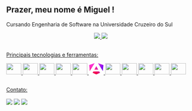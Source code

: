 ## Prazer, meu nome é Miguel !

Cursando Engenharia de Software na Universidade Cruzeiro do Sul

<div align="center">
	<a href="https://github.com/Miguel-Aguiar">	
	<img src="https://github-readme-stats.vercel.app/api?username=Miguel-Aguiar&show_icons=true&bg_color=110,000000,E0FFFF&icon_color=00FFFF&border_color=00FFFF&text_color=E0FFFF&title_color=F0FFFF&border_radius=15&hide=issues,contribs"/>
	<img src="https://github-readme-stats.vercel.app/api/top-langs/?username=Miguel-Aguiar&layout=compact"/>	
</div><br>


  Principais tecnologias e ferramentas:
<div>
  <img width="40" height="30" src="https://cdn.jsdelivr.net/gh/devicons/devicon/icons/html5/html5-plain-wordmark.svg" />
  <img width="40" height="30" src="https://cdn.jsdelivr.net/gh/devicons/devicon/icons/css3/css3-plain-wordmark.svg" />
  <img width="40" height="30" src="https://cdn.jsdelivr.net/gh/devicons/devicon/icons/bootstrap/bootstrap-plain-wordmark.svg" />
  <img width="40" height="30" src="https://cdn.jsdelivr.net/gh/devicons/devicon/icons/javascript/javascript-plain.svg" />
  <img width="40" height="30" src="https://cdn.jsdelivr.net/gh/devicons/devicon/icons/jquery/jquery-plain-wordmark.svg" />
  <img width="40" height="30" src="https://raw.githubusercontent.com/devicons/devicon/6910f0503efdd315c8f9b858234310c06e04d9c0/icons/angular/angular-original.svg" />
  <img width="40" height="30" src="https://cdn.jsdelivr.net/gh/devicons/devicon/icons/typescript/typescript-plain.svg" />
  <img width="40" height="30" src="https://cdn.jsdelivr.net/gh/devicons/devicon/icons/php/php-plain.svg" />
  <img width="40" height="30" src="https://cdn.jsdelivr.net/gh/devicons/devicon/icons/csharp/csharp-plain.svg" />
  <img width="40" height="30" src="https://cdn.jsdelivr.net/gh/devicons/devicon/icons/java/java-original-wordmark.svg" />
  <img width="40" height="30" src="https://cdn.jsdelivr.net/gh/devicons/devicon/icons/mysql/mysql-original-wordmark.svg" />
</div>

  ##
  Contato:
<div>
	<a href="mailto:contatomiguelaguiardossantos@gmail.com"><img align="center" src="https://img.shields.io/badge/Gmail-D14836?style=for-the-badge&logo=gmail&logoColor=white" /></a>
	<a href="https://www.instagram.com/miguelaguiiar/"><img align="center" src="https://img.shields.io/badge/Instagram-E4405F?style=for-the-badge&logo=instagram&logoColor=white" /></a>
	<a href="https://www.linkedin.com/in/miguel-aguiar-a63719206/"><img align="center" src="https://img.shields.io/badge/LinkedIn-0077B5?style=for-the-badge&logo=linkedin&logoColor=white" /></a>
</div>
